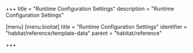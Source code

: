 +++
title = "Runtime Configuration Settings"
description = "Runtime Configuration Settings"

[menu]
  [menu.bioitat]
    title = "Runtime Configuration Settings"
    identifier = "habitat/reference/template-data"
    parent = "habitat/reference"

+++

<!-- TODO: Import partials -->
<!-- <%= partial "/partials/docs/reference-template-data"%> -->

